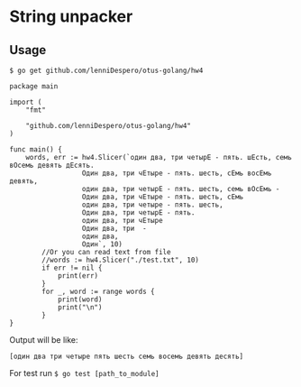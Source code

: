# String unpacker

## Usage
`$ go get github.com/lenniDespero/otus-golang/hw4`

    package main

	import (
    	"fmt"
    
    	"github.com/lenniDespero/otus-golang/hw4"
    )

	func main() {
		words, err := hw4.Slicer(`один два, три четырЕ - пять. шЕсть, семь вОсемь девять дЕсять.
                      Один два, три чЕтыре - пять. шесть, сЕмь восЕмь девять,
                      один два, три четырЕ - пять. шесть, семь вОсЕмь -
                      Один два, три чЕтыре - пять. шесть, сЕмь
                      один два, три четыре - пять. шесть,
                      Один два, три четырЕ - пять.
                      один два, три чЕтыре
                      Один два, три  -
                      один два,
                      Один`, 10)
            //Or you can read text from file        
           	//words := hw4.Slicer("./test.txt", 10)
        	if err != nil {
        		print(err)
        	}
        	for _, word := range words {
        		print(word)
        		print("\n")
        	}
	}

Output will be like: 

    [один два три четыре пять шесть семь восемь девять десять]

For test run `$ go test [path_to_module]`
